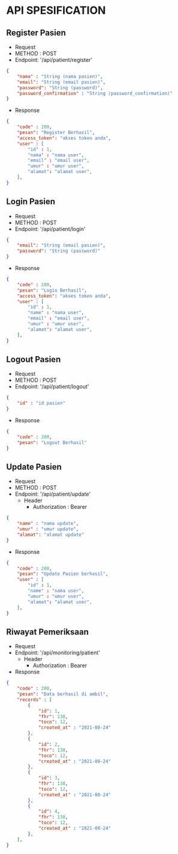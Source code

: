 # API SPESIFICATION

## Register Pasien
- Request
- METHOD : POST
- Endpoint: '/api/patient/register' 
```json
{
    "nama" : "String (nama pasien)",
    "email": "String (email pasien)",
    "password": "String (password)",
    "password_confirmation" : "String (password_confirmation)"
}
```
- Response
```json
{
    "code" : 200,
    "pesan": "Register Berhasil",
    "access_token": "akses token anda",
    "user" : [
        "id" : 1,
        "nama" : "nama user",
        "email" : "email user",
        "umur" : "umur user",
        "alamat": "alamat user",
    ],
}
```

## Login Pasien
- Request
- METHOD : POST 
- Endpoint: '/api/patient/login' 
```json
{
    "email": "String (email pasien)",
    "password": "String (password)"
}
```
- Response
```json
{
    "code" : 200,
    "pesan": "Login Berhasil",
    "access_token": "akses token anda",
    "user" : [
        "id" : 1,
        "name" : "nama user",
        "email" : "email user",
        "umur" : "umur user",
        "alamat": "alamat user",
    ],
}
```


## Logout Pasien
- Request
- METHOD : POST 
- Endpoint: '/api/patient/logout' 
```json
{
    "id" : "id pasien"
}
```
- Response
```json
{
    "code" : 200,
    "pesan": "Logout Berhasil"
}
```


## Update Pasien
- Request
- METHOD : POST
- Endpoint: '/api/patient/update' 
  - Header
    - Authorization : Bearer
```json
{
    "name" : "nama update",
    "umur" : "umur update",
    "alamat": "alamat update"
}
```
- Response
```json
{
    "code" : 200,
    "pesan": "Update Pasien berhasil",
    "user" : [
        "id" : 1,
        "name" : "nama user",
        "umur" : "umur user",
        "alamat": "alamat user",
    ],
}
```

## Riwayat Pemeriksaan
- Request
- Endpoint: '/api/monitoring/patient' 
  - Header
    - Authorization : Bearer
- Response
```json
{
    "code" : 200,
    "pesan": "Data berhasil di ambil",
    "records" : [
        {
            "id": 1,
            "fhr": 138,
            "toco": 12,
            "created_at" : "2021-08-24"
        },
        {
            "id": 2,
            "fhr": 138,
            "toco": 12,
            "created_at" : "2021-08-24"
        },
        {
            "id": 3,
            "fhr": 138,
            "toco": 12,
            "created_at" : "2021-08-24"
        },
        {
            "id": 4,
            "fhr": 138,
            "toco": 12,
            "created_at" : "2021-08-24"
        },
    ],
}
```